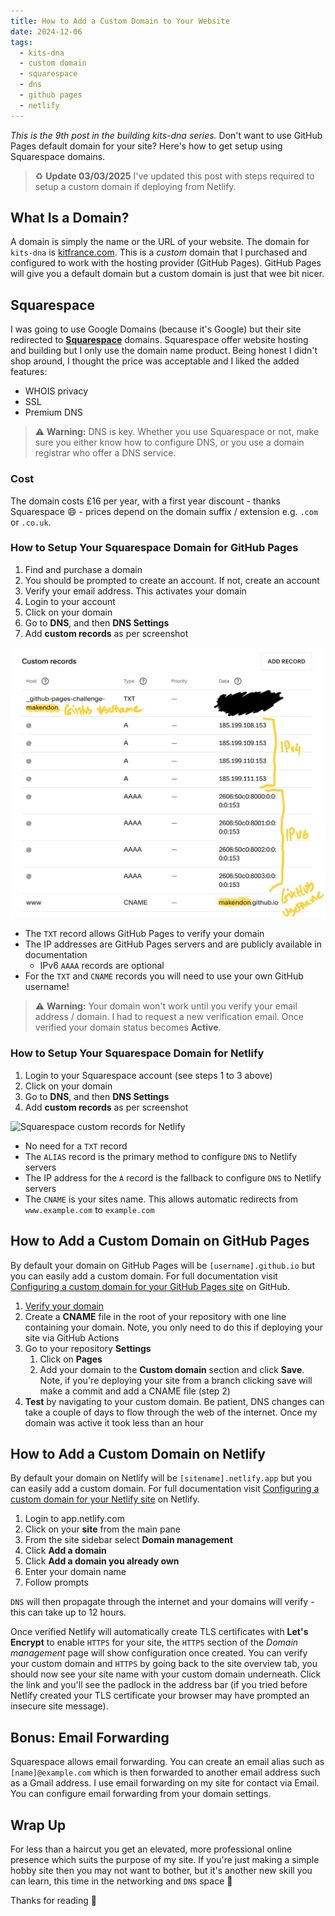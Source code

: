 ```yaml
---
title: How to Add a Custom Domain to Your Website
date: 2024-12-06
tags:
  - kits-dna
  - custom domain
  - squarespace
  - dns
  - github pages
  - netlify
---
```

*This is the 9th post in the building kits-dna series.* Don't want to use GitHub Pages default domain for your site? Here's how to get setup using Squarespace domains.

> :recycle: **Update 03/03/2025**
> I've updated this post with steps required to setup a custom domain if deploying from Netlify.

## What Is a Domain?

A domain is simply the name or the URL of your website. The domain for `kits-dna` is [kitfrance.com](https://kitfrance.com). This is a *custom* domain that I purchased and configured to work with the hosting provider (GitHub Pages). GitHub Pages will give you a default domain but a custom domain is just that wee bit nicer.

## Squarespace

I was going to use Google Domains (because it's Google) but their site redirected to [**Squarespace**](https://domains.squarespace.com/) domains. Squarespace offer website hosting and building but I only use the domain name product. Being honest I didn't shop around, I thought the price was acceptable and I liked the added features:

- WHOIS privacy
- SSL
- Premium DNS

> :warning: **Warning:** DNS is key. Whether you use Squarespace or not, make sure you either know how to configure DNS, or you use a domain registrar who offer a DNS service.

### Cost

The domain costs £16 per year, with a first year discount - thanks Squarespace :smile: - prices depend on the domain suffix / extension e.g. `.com` or `.co.uk`.

### How to Setup Your Squarespace Domain for GitHub Pages

1. Find and purchase a domain
2. You should be prompted to create an account. If not, create an account
3. Verify your email address. This activates your domain
4. Login to your account
5. Click on your domain
6. Go to **DNS**, and then **DNS Settings**
7. Add **custom records** as per screenshot

![Squarespace custom records for GitHub Pages](/assets/screenshots/squarespace-custom-records.jpeg)

- The `TXT` record allows GitHub Pages to verify your domain
- The IP addresses are GitHub Pages servers and are publicly available in documentation
  - IPv6 `AAAA` records are optional
- For the `TXT` and `CNAME` records you will need to use your own GitHub username!

> :warning: **Warning:** Your domain won't work until you verify your email address / domain. I had to request a new verification email. Once verified your domain status becomes **Active**.

### How to Setup Your Squarespace Domain for Netlify

1. Login to your Squarespace account (see steps 1 to 3 above)
2. Click on your domain
3. Go to **DNS**, and then **DNS Settings**
4. Add **custom records** as per screenshot

![Squarespace custom records for Netlify](/assets/screenshots/squarespace-custom-records-netlify.png)

- No need for a `TXT` record
- The `ALIAS` record is the primary method to configure `DNS` to Netlify servers
- The IP address for the `A` record is the fallback to configure `DNS` to Netlify servers
- The `CNAME` is your sites name. This allows automatic redirects from `www.example.com` to `example.com`

## How to Add a Custom Domain on GitHub Pages

By default your domain on GitHub Pages will be `[username].github.io` but you can easily add a custom domain. For full documentation visit [Configuring a custom domain for your GitHub Pages site](https://docs.github.com/en/pages/configuring-a-custom-domain-for-your-github-pages-site) on GitHub.

1. [Verify your domain](https://docs.github.com/en/pages/configuring-a-custom-domain-for-your-github-pages-site/verifying-your-custom-domain-for-github-pages#verifying-a-domain-for-your-user-site)
2. Create a **CNAME** file in the root of your repository with one line containing your domain. Note, you only need to do this if deploying your site via GitHub Actions
3. Go to your repository **Settings**
    1. Click on **Pages**
    2. Add your domain to the **Custom domain** section and click **Save**. Note, if you're deploying your site from a branch clicking save will make a commit and add a CNAME file (step 2)
4. **Test** by navigating to your custom domain. Be patient, DNS changes can take a couple of days to flow through the web of the internet. Once my domain was active it took less than an hour

## How to Add a Custom Domain on Netlify

By default your domain on Netlify will be `[sitename].netlify.app` but you can easily add a custom domain. For full documentation visit [Configuring a custom domain for your Netlify site](https://docs.netlify.com/domains/manage-domains/assign-a-domain-to-your-site-app/) on Netlify.

1. Login to app.netlify.com
2. Click on your **site** from the main pane
3. From the site sidebar select **Domain management**
4. Click **Add a domain**
5. Click **Add a domain you already own**
6. Enter your domain name
7. Follow prompts

`DNS` will then propagate through the internet and your domains will verify - this can take up to 12 hours.

Once verified Netlify will automatically create TLS certificates with **Let's Encrypt** to enable `HTTPS` for your site, the `HTTPS` section of the *Domain management* page will show configuration once created. You can verify your custom domain and `HTTPS` by going back to the site overview tab, you should now see your site name with your custom domain underneath. Click the link and you'll see the padlock in the address bar (if you tried before Netlify created your TLS certificate your browser may have prompted an insecure site message).

## Bonus: Email Forwarding

Squarespace allows email forwarding. You can create an email alias such as `[name]@example.com` which is then forwarded to another email address such as a Gmail address. I use email forwarding on my site for contact via Email. You can configure email forwarding from your domain settings.

## Wrap Up

For less than a haircut you get an elevated, more professional online presence which suits the purpose of my site. If you're just making a simple hobby site then you may not want to bother, but it's another new skill you can learn, this time in the networking and `DNS` space :ninja:

Thanks for reading :call_me_hand:
